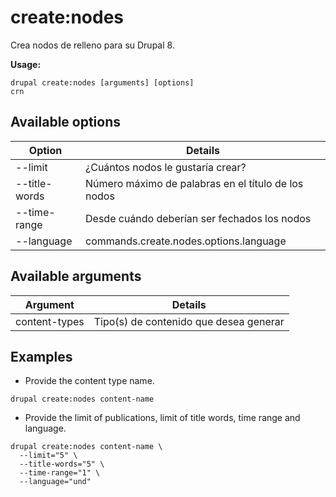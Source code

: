 # create:nodes
Crea nodos de relleno para su Drupal 8.

**Usage:**
```
drupal create:nodes [arguments] [options]
crn
```

## Available options
Option | Details
-------|-------------
--limit | ¿Cuántos nodos le gustaría crear?
--title-words | Número máximo de palabras en el título de los nodos
--time-range | Desde cuándo deberían ser fechados los nodos
--language | commands.create.nodes.options.language

## Available arguments
Argument | Details
---------|-------------
content-types | Tipo(s) de contenido que desea generar

## Examples
* Provide the content type name.
```
drupal create:nodes content-name
```
* Provide the limit of publications, limit of title words, time range and language.
```
drupal create:nodes content-name \
  --limit="5" \
  --title-words="5" \
  --time-range="1" \
  --language="und"
```
